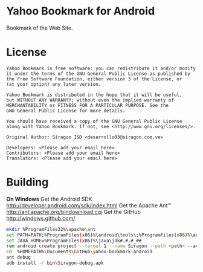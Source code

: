 Yahoo Bookmark for Android
============================

Bookmark of the Web Site.


License
=======

	Yahoo Bookmark is free software: you can redistribute it and/or modify
	it under the terms of the GNU General Public License as published by
	the Free Software Foundation, either version 3 of the License, or
	(at your option) any later version.

	Yahoo Bookmark is distributed in the hope that it will be useful,
	but WITHOUT ANY WARRANTY; without even the implied warranty of
	MERCHANTABILITY or FITNESS FOR A PARTICULAR PURPOSE. See the
	GNU General Public License for more details.

	You should have received a copy of the GNU General Public License
	along with Yahoo Bookmark. If not, see <http://www.gnu.org/licenses/>.

	Original Author: Síragon I&D <desarrollo03@siragon.com.ve>

	Developers: <Please add your email here>
	Contributors: <Please add your email here>
	Translators: <Please add your email here>

	

Building
========

**On Windows**
Get the Android SDK http://developer.android.com/sdk/index.html
Get the Apache Ant™ http://ant.apache.org/bindownload.cgi
Get the GitHub http://windows.github.com/

```bash
mkdir %ProgramFiles32%\apache\ant
set PATH=PATH;%ProgramFiles(x86)%\android\tools\;%ProgramFiles(x86)%\android\plataform-tools\;%ProgramFiles32%\apache\ant
set JAVA_HOME=%ProgramFiles(x86)%\java\jdk#.#.#_##
rem android create project --target 1 --name Siragon --path <path> --activity MainActivity --package com.yahoo.bookmark
cd  %HOMEPATH%\Documents\GitHub\yahoo-bookmark-android
ant debug
adb install -r bin\Siragon-debug.apk
```